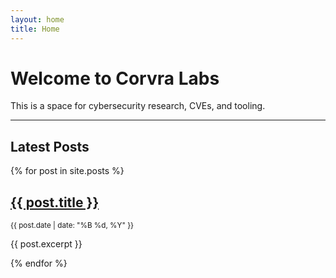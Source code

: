 ```yaml
---
layout: home
title: Home
---
```


# Welcome to Corvra Labs

This is a space for cybersecurity research, CVEs, and tooling.

---

## Latest Posts

{% for post in site.posts %}
  <article>
    <h2><a href="{{ post.url | relative_url }}">{{ post.title }}</a></h2>
    <p><small>{{ post.date | date: "%B %d, %Y" }}</small></p>
    <p>{{ post.excerpt }}</p>
  </article>
{% endfor %}